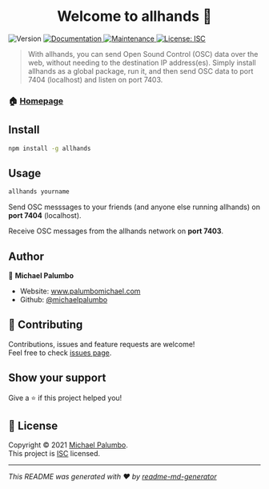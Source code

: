 <h1 align="center">Welcome to allhands 👋</h1>
<p>
  <img alt="Version" src="https://img.shields.io/badge/version-0.0.27-blue.svg?cacheSeconds=2592000" />
  <a href="https://github.com/michaelpalumbo/allhands#readme" target="_blank">
    <img alt="Documentation" src="https://img.shields.io/badge/documentation-yes-brightgreen.svg" />
  </a>
  <a href="https://github.com/michaelpalumbo/allhands/graphs/commit-activity" target="_blank">
    <img alt="Maintenance" src="https://img.shields.io/badge/Maintained%3F-yes-green.svg" />
  </a>
  <a href="https://github.com/michaelpalumbo/allhands/blob/master/LICENSE" target="_blank">
    <img alt="License: ISC" src="https://img.shields.io/github/license/michaelpalumbo/allhands" />
  </a>
</p>

> With allhands, you can send Open Sound Control (OSC) data over the web, without needing to the destination IP address(es). Simply install allhands as a global package, run it, and then send OSC data to port 7404 (localhost)  and listen on port 7403. 

### 🏠 [Homepage](https://github.com/michaelpalumbo/allhands#readme)

## Install

```sh
npm install -g allhands
```

## Usage

```sh
allhands yourname
```

Send OSC messsages to your friends (and anyone else running allhands) on **port 7404** (localhost).

Receive OSC messages from the allhands network on **port 7403**.

## Author

👤 **Michael Palumbo**

* Website: www.palumbomichael.com
* Github: [@michaelpalumbo](https://github.com/michaelpalumbo)

## 🤝 Contributing

Contributions, issues and feature requests are welcome!<br />Feel free to check [issues page](https://github.com/michaelpalumbo/allhands/issues). 

## Show your support

Give a ⭐️ if this project helped you!

## 📝 License

Copyright © 2021 [Michael Palumbo](https://github.com/michaelpalumbo).<br />
This project is [ISC](https://github.com/michaelpalumbo/allhands/blob/master/LICENSE) licensed.

***
_This README was generated with ❤️ by [readme-md-generator](https://github.com/kefranabg/readme-md-generator)_